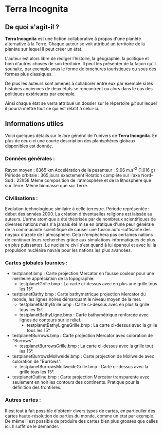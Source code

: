 # Terra Incognita


## De quoi s'agit-il ?

**Terra Incognita** est une fiction collaborative à propos d'une planète alternative à la Terre. Chaque auteur se voit attribué un territoire de la planète sur lequel il peut créer un état.

L'auteur est alors libre de rédiger l'histoire, la géographie, la politique et bien d'autres choses de son territoire. Il peut les présenter de la façon qu'il souhaite, par exemple sous le forme de brochures touristiques ou sous des formes plus classiques.

De plus les auteurs sont amenés à collaborer entre eux par exemple si les histoires anciennes de deux états se rencontrent ou alors dans le cas des politiques extérieures par exemple.

Ainsi chaque état se verra attribué un dossier sur le répertoire *git* sur lequel il pourra mettre tout ce qui est relatif à celui-ci.



## Informations utiles

Voici quelques détails sur le *lore* général de l'univers de **Terra Incognita**. En plus de ceux-ci une courte description des planisphères globaux disponibles est donnée.

### Données générales :

Rayon moyen : 6365 km
Accélération de la pesanteur : 9,96 m.s<sup>-2</sup> (1.016 g)
Période orbitale : 365 jours exactement
Rotation complète sur l'axe Nord-Sud : 23h58
Même composition de l'atmosphère et de la lithosphère que sur Terre.
Même biomasse que sur Terre.

### Civilisations :

Evolution technologique similaire à celle terrestre.
Période représentée : début des années 2000.
La création d'éventuelles religions est laissée au auteurs.
L'arme atomique a été théorisée par de nombreux scientifiques de diverses nations mais n'a jamais été mise en pratique d'une peur générale de la communauté scientifique de causer une fusion auto-suffisante des noyaux d'azote de l'atmosphère. Cela n'empèchera pas certaines nations de continuer leurs recherches grâce aux simulations informatiques de plus en plus puissantes. Le nucléaire civil s'est quand à lui épanoui et avec lui la propulsion nucléaire
navale pour les nations les plus avancées.

### Cartes globales fournies :

- testplanet.bmp : Carte projection Mercator en fausse couleur pour une meilleure appréciation de la topographie.
  - testplanetGrille.bmp : La carte ci-dessus avec en plus une grille tous les 15°.
- testplanetBathy.bmp : Carte bathymétrique projection Mercator du monde, les lignes noires démarquant le niveau moyen de la mer.
  - testplanetBathyGrille.bmp : Carte ci-dessus avec en plus la grille tous les 15°.
  - testplanetBathyLigne.bmp : Carte bathymétrique renforcée avec lignes de contours sur le relief.
    - testplanetBathyLigneGrille.bmp : La carte ci-dessus avec la grille tous les 15°.
- testplanetBurrows.bmp : Carte projection Mercator avec coloration de "Burrows".
  - testplanetBurrowsGrille.bmp : La carte ci-dessus avec la grille tout les 15°.
- testplanetBurrowsMollweide.bmp : Carte projection de Mollweide avec coloration de "Burrows".
  - testplanetBurrowsMollweideGrille.bmp : Carte ci-dessus avec la grille tous les 15°.
- testplanetOutline.bmp : Carte projection Mercator transparente avec seulement en noir les contours des continents. Pratique pour la définition des frontières.

### Autres cartes :

Il est tout à fait possible d'obtenir divers types de cartes, en particulier des cartes haute-résolution de parties du monde, comme un état par exemple.
De même il est possible de produire des cartes bien plus grosses que celles ici. Il suffit de le demander.